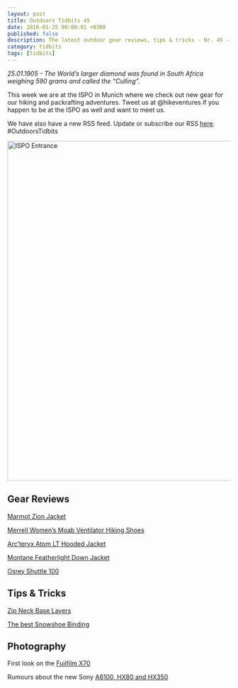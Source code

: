 ```yaml
---
layout: post
title: Outdoors Tidbits 45
date: 2016-01-25 00:00:01 +0300
published: false
description: The latest outdoor gear reviews, tips & tricks - Nr. 45 - #OutdoorsTidbits
category: tidbits
tags: [tidbits]
---
```

*25.01.1905 - The World’s larger diamond was found in South Africa weighing 590 grams and called the “Culling”.*

This week we are at the ISPO in Munich where we check out new gear for our hiking and packrafting adventures. Tweet us at @hikeventures if you happen to be at the ISPO as well and want to meet us. 

We have also have a new RSS feed. Update or subscribe our RSS [here](http://feedio.co/@hikeventures/feed "RSS"). #OutdoorsTidbits

 <a data-flickr-embed="true"  href="https://www.flickr.com/photos/90204224@N07/16462058835/in/album-72157651140432606/" title="ISPO Entrance"><img src="https://farm8.staticflickr.com/7328/16462058835_413f97515e_b.jpg" width="1024" height="768" alt="ISPO Entrance"></a><script async src="//embedr.flickr.com/assets/client-code.js" charset="utf-8"></script>

## Gear Reviews
[Marmot Zion Jacket](http://thebigoutside.com/review-marmot-zion-jacket/ "Wednesday 20 January 2016 at 13:00 Review: Marmot Zion Jacket MichaelALanza The Big Outside")

[Merrell Women’s Moab Ventilator Hiking Shoes](http://www.goadventuremom.com/2016/01/review-of-merrell-womens-moab-ventilator-hiking-shoes/ "Tuesday 19 January 2016 at 23:41 Review of Merrell Women’s Moab Ventilator Hiking Shoes Mary Edwards Go Adventure Mom")

[Arc’teryx Atom LT Hooded Jacket](http://www.outdoorsfather.com/2016/01/gear-review-arcteryx-atom-lt-hooded-jacket/ "Sunday 17 January 2016 at 19:00 Gear Review – Arc’teryx Atom LT Hooded Jacket Gilad Nachmani Outdoors Father")

[Montane Featherlight Down Jacket](http://wildaboutscotland.com/2016/01/23/product-review-montane-featherlight-down-jacket/ "Product Review – Montane Featherlight Down Jacket")

[Osrey Shuttle 100](http://www.fionaoutdoors.co.uk/2016/01/kit-review-osprey-shuttle-100.html)

## Tips & Tricks
[Zip Neck Base Layers](http://www.thehikinglife.com/2016/01/gear-tip-zip-neck-base-layers/ "Today at 00:29 Gear Tip: Zip Neck Base Layers Cam www.thehikinglife.com")

[The best Snowshoe Binding](http://bedrockandparadox.com/2016/01/23/the-best-snowshoe-binding-yet/)

## Photography
First look on the [Fujifilm X70](http://www.fujirumors.com/first-look-fujifilm-x70/ "Today at 03:18 First Look: Fujifilm X70 Rico Pfirstinger Fuji Rumors")

Rumours about the new Sony [A6100, HX80 and HX350](http://www.sonyalpharumors.com/sr5-sony-to-announce-two-compact-cameras-along-the-a6100-hx80-and-hx350/ "Yesterday at 18:22 (SR5) Sony to announce two compact cameras along the A6100: HX80 and HX350 SonyAlpha Admin sonyalpharumors")
